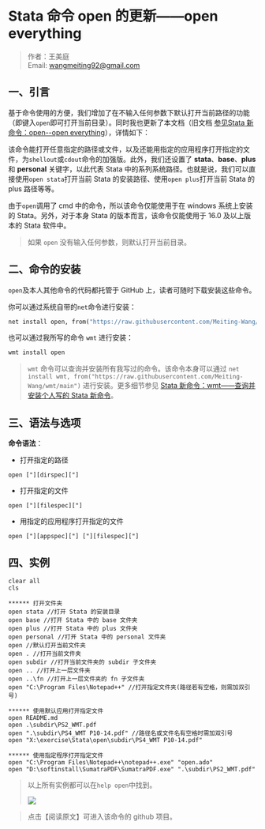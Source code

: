# Stata 命令 open 的更新——open everything

> 作者：王美庭  
> Email: wangmeiting92@gmail.com

## 一、引言

基于命令使用的方便，我们增加了在不输入任何参数下默认打开当前路径的功能（即键入`open`即可打开当前目录）。同时我也更新了本文档（旧文档 [参见Stata 新命令：open--open everything](https://mp.weixin.qq.com/s/IdaTRmNS9itNinM7A3giIA)），详情如下：

该命令能打开任意指定的路径或文件，以及还能用指定的应用程序打开指定的文件，为`shellout`或`cdout`命令的加强版。此外，我们还设置了 **stata**、**base**、**plus** 和 **personal** 关键字，以此代表 Stata 中的系列系统路径。也就是说，我们可以直接使用`open stata`打开当前 Stata 的安装路径、使用`open plus`打开当前 Stata 的 plus 路径等等。

由于`open`调用了 cmd 中的命令，所以该命令仅能使用于在 windows 系统上安装的 Stata。另外，对于本身 Stata 的版本而言，该命令仅能使用于 16.0 及以上版本的 Stata 软件中。

> 如果 `open` 没有输入任何参数，则默认打开当前目录。

## 二、命令的安装

`open`及本人其他命令的代码都托管于 GitHub 上，读者可随时下载安装这些命令。

你可以通过系统自带的`net`命令进行安装：

```stata
net install open, from("https://raw.githubusercontent.com/Meiting-Wang/open/main")
```

也可以通过我所写的命令 `wmt` 进行安装：

```stata
wmt install open
```

> `wmt` 命令可以查询并安装所有我写过的命令。该命令本身可以通过 `net install wmt, from("https://raw.githubusercontent.com/Meiting-Wang/wmt/main")` 进行安装。更多细节参见 [Stata 新命令：wmt——查询并安装个人写的 Stata 新命令](https://mp.weixin.qq.com/s/P2V_6et9crS5GeNNfO-6xQ)。

## 三、语法与选项

**命令语法**：

- 打开指定的路径

```stylus
open ["][dirspec]["]
```

- 打开指定的文件

```stylus
open ["][filespec]["]
```

- 用指定的应用程序打开指定的文件

```stylus
open ["][appspec]["] ["][filespec]["]
```

## 四、实例

```stylus
clear all
cls

****** 打开文件夹
open stata //打开 Stata 的安装目录
open base //打开 Stata 中的 base 文件夹
open plus //打开 Stata 中的 plus 文件夹
open personal //打开 Stata 中的 personal 文件夹
open //默认打开当前文件夹
open . //打开当前文件夹
open subdir //打开当前文件夹的 subdir 子文件夹
open .. //打开上一层文件夹
open ..\fn //打开上一层文件夹的 fn 子文件夹
open "C:\Program Files\Notepad++" //打开指定文件夹(路径若有空格，则需加双引号)

****** 使用默认应用打开指定文件
open README.md
open .\subdir\PS2_WMT.pdf
open ".\subdir\PS4_WMT P10-14.pdf" //路径名或文件名有空格时需加双引号
open "X:\exercise\Stata\open\subdir\PS4_WMT P10-14.pdf"

****** 使用指定程序打开指定文件
open "C:\Program Files\Notepad++\notepad++.exe" "open.ado"
open "D:\softinstall\SumatraPDF\SumatraPDF.exe" ".\subdir\PS2_WMT.pdf"
```

> 以上所有实例都可以在`help open`中找到。
>
> ![](https://cdn.jsdelivr.net/gh/Meiting-Wang/pictures/picgo/picgo-20211003172155.png)

> 点击【阅读原文】可进入该命令的 github 项目。
